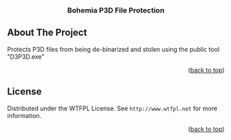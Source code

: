 <h3 align="center">Bohemia P3D File Protection</h3>







</div>















<!-- ABOUT THE PROJECT -->



## About The Project




Protects P3D files from being de-binarized and stolen using the public tool "D3P3D.exe"

<p align="right">(<a href="#readme-top">back to top</a>)</p>







<!-- LICENSE -->



## License







Distributed under the WTFPL License. See `http://www.wtfpl.net` for more information.







<p align="right">(<a href="#readme-top">back to top</a>)</p>















<!-- MARKDOWN LINKS & IMAGES -->

